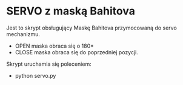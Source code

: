 # SERVO z maską Bahitova

Jest to skrypt obsługujący Maskę Bahitova przymocowaną do servo mechanizmu.
- OPEN maska obraca się o 180*
- CLOSE maska obraca się do poprzedniej pozycji.

Skrypt uruchamia się poleceniem:
- python servo.py
